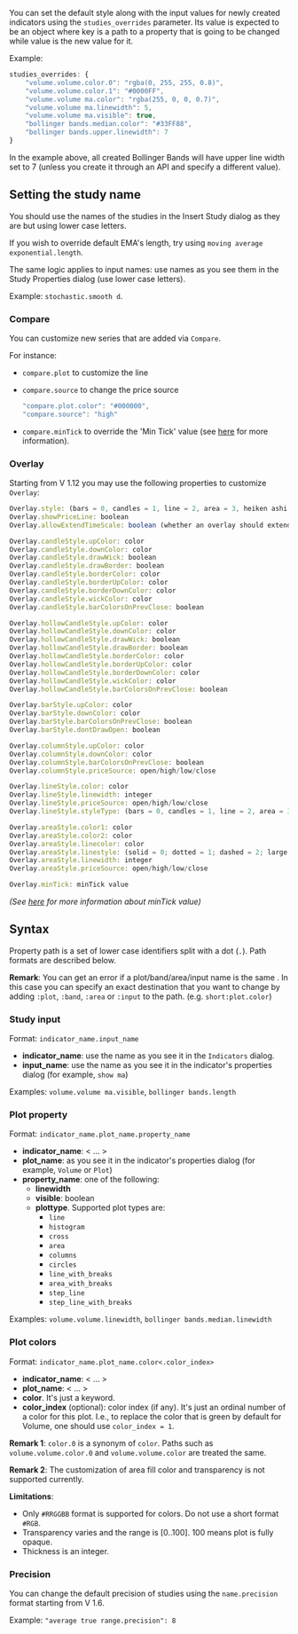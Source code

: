 You can set the default style along with the input values for newly created indicators using the `studies_overrides` parameter.
Its value is expected to be an object where key is a path to a property that is going to be changed while value is the new value for it.

Example:

```javascript
studies_overrides: {
    "volume.volume.color.0": "rgba(0, 255, 255, 0.8)",
    "volume.volume.color.1": "#0000FF",
    "volume.volume ma.color": "rgba(255, 0, 0, 0.7)",
    "volume.volume ma.linewidth": 5,
    "volume.volume ma.visible": true,
    "bollinger bands.median.color": "#33FF88",
    "bollinger bands.upper.linewidth": 7
}
```

In the example above, all created Bollinger Bands will have upper line width set to 7 (unless you create it through an API and specify a different value).

## Setting the study name

You should use the names of the studies in the Insert Study dialog as they are but using lower case letters.

If you wish to override default EMA's length, try using `moving average exponential.length`.

The same logic applies to input names: use names as you see them in the Study Properties dialog (use lower case letters).

Example: `stochastic.smooth d`.

### Compare

You can customize new series that are added via `Compare`.

For instance:

- `compare.plot` to customize the line
- `compare.source` to change the price source

  ```javascript
  "compare.plot.color": "#000000",
  "compare.source": "high"
  ```

- `compare.minTick` to override the 'Min Tick' value (see [here](Overrides#minTick) for more information).

### Overlay

Starting from V 1.12 you may use the following properties to customize `Overlay`:

```javascript
Overlay.style: (bars = 0, candles = 1, line = 2, area = 3, heiken ashi = 8, hollow candles = 9, columns = 13)
Overlay.showPriceLine: boolean
Overlay.allowExtendTimeScale: boolean (whether an overlay should extend time axis, the property is used only when 'secondary_series_extend_time_scale' featureset is enabled)

Overlay.candleStyle.upColor: color
Overlay.candleStyle.downColor: color
Overlay.candleStyle.drawWick: boolean
Overlay.candleStyle.drawBorder: boolean
Overlay.candleStyle.borderColor: color
Overlay.candleStyle.borderUpColor: color
Overlay.candleStyle.borderDownColor: color
Overlay.candleStyle.wickColor: color
Overlay.candleStyle.barColorsOnPrevClose: boolean

Overlay.hollowCandleStyle.upColor: color
Overlay.hollowCandleStyle.downColor: color
Overlay.hollowCandleStyle.drawWick: boolean
Overlay.hollowCandleStyle.drawBorder: boolean
Overlay.hollowCandleStyle.borderColor: color
Overlay.hollowCandleStyle.borderUpColor: color
Overlay.hollowCandleStyle.borderDownColor: color
Overlay.hollowCandleStyle.wickColor: color
Overlay.hollowCandleStyle.barColorsOnPrevClose: boolean

Overlay.barStyle.upColor: color
Overlay.barStyle.downColor: color
Overlay.barStyle.barColorsOnPrevClose: boolean
Overlay.barStyle.dontDrawOpen: boolean

Overlay.columnStyle.upColor: color
Overlay.columnStyle.downColor: color
Overlay.columnStyle.barColorsOnPrevClose: boolean
Overlay.columnStyle.priceSource: open/high/low/close

Overlay.lineStyle.color: color
Overlay.lineStyle.linewidth: integer
Overlay.lineStyle.priceSource: open/high/low/close
Overlay.lineStyle.styleType: (bars = 0, candles = 1, line = 2, area = 3, heiken ashi = 8, hollow candles = 9, columns = 13)

Overlay.areaStyle.color1: color
Overlay.areaStyle.color2: color
Overlay.areaStyle.linecolor: color
Overlay.areaStyle.linestyle: (solid = 0; dotted = 1; dashed = 2; large dashed = 3)
Overlay.areaStyle.linewidth: integer
Overlay.areaStyle.priceSource: open/high/low/close

Overlay.minTick: minTick value
```

_(See [here](Overrides#minTick) for more information about minTick value)_

## Syntax

Property path is a set of lower case identifiers split with a dot (`.`). Path formats are described below.

**Remark**: You can get an error if a plot/band/area/input name is the same .
In this case you can specify an exact destination that you want to change by adding `:plot`, `:band`, `:area` or `:input` to the path. (e.g. `short:plot.color`)

### Study input

Format: `indicator_name.input_name`

- **indicator_name**: use the name as you see it in the `Indicators` dialog.
- **input_name**: use the name as you see it in the indicator's properties dialog (for example, `show ma`)

Examples: `volume.volume ma.visible`, `bollinger bands.length`

### Plot property

Format: `indicator_name.plot_name.property_name`

- **indicator_name**:  < ... >
- **plot_name**: as you see it in the indicator's properties dialog (for example, `Volume` or `Plot`)
- **property_name**: one of the following:
  - **linewidth**
  - **visible**: boolean
  - **plottype**. Supported plot types are:
    - `line`
    - `histogram`
    - `cross`
    - `area`
    - `columns`
    - `circles`
    - `line_with_breaks`
    - `area_with_breaks`
    - `step_line`
    - `step_line_with_breaks`

Examples: `volume.volume.linewidth`, `bollinger bands.median.linewidth`

### Plot colors

Format: `indicator_name.plot_name.color<.color_index>`

- **indicator_name**: < ... >
- **plot_name**: < ... >
- **color**. It's just a keyword.
- **color_index** (optional): color index (if any). It's just an ordinal number of a color for this plot.
  I.e., to replace the color that is green by default for Volume, one should use `color_index = 1`.

**Remark 1**: `color.0` is a synonym of `color`. Paths such as `volume.volume.color.0` and `volume.volume.color` are treated the same.

**Remark 2**: The customization of area fill color and transparency is not supported currently.

**Limitations**:

- Only `#RRGGBB` format is supported for colors. Do not use a short format `#RGB`.
- Transparency varies and the range is [0..100]. 100 means plot is fully opaque.
- Thickness is an integer.

### Precision

You can change the default precision of studies using the `name.precision` format starting from V 1.6.

Example: `"average true range.precision": 8`
